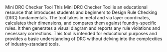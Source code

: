 Mini DRC Checker Tool
This Mini DRC Checker Tool is an educational resource that introduces students and beginners to Design Rule Checking (DRC) fundamentals. The tool takes in metal and via layer coordinates, calculates their dimensions, and compares them against foundry-specific rules. It then generates a visual diagram and reports any rule violations and necessary corrections. This tool is intended for educational purposes and provides a basic understanding of DRC without delving into the complexities of industry-standard tools.
